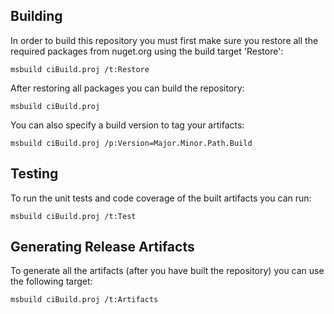 Building
---------
In order to build this repository you must first make sure you restore all the required packages from nuget.org using the build target 'Restore':

```
msbuild ciBuild.proj /t:Restore
```

After restoring all packages you can build the repository:
```
msbuild ciBuild.proj
```
You can also specify a build version to tag your artifacts:
```
msbuild ciBuild.proj /p:Version=Major.Minor.Path.Build
```

Testing
-------
To run the unit tests and code coverage of the built artifacts you can run:
```
msbuild ciBuild.proj /t:Test
```

Generating Release Artifacts
----------------------------
To generate all the artifacts (after you have built the repository) you can use the following target:
```
msbuild ciBuild.proj /t:Artifacts
```
